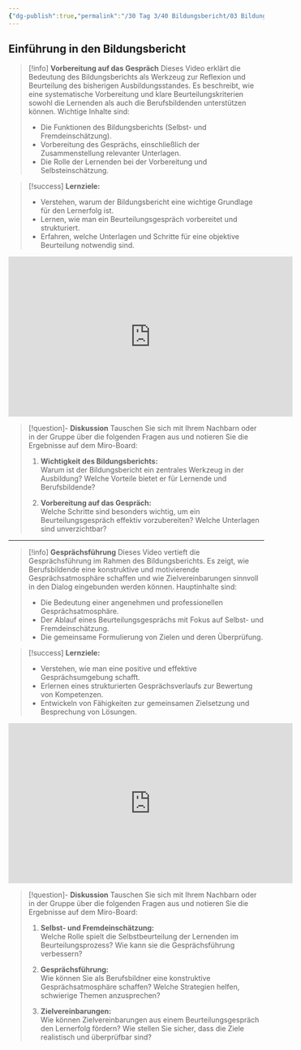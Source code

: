 ```yaml
---
{"dg-publish":true,"permalink":"/30 Tag 3/40 Bildungsbericht/03 Bildungsberichte/"}
---
```


## Einführung in den Bildungsbericht

>[!info] **Vorbereitung auf das Gespräch**
>Dieses Video erklärt die Bedeutung des Bildungsberichts als Werkzeug zur Reflexion und Beurteilung des bisherigen Ausbildungsstandes. Es beschreibt, wie eine systematische Vorbereitung und klare Beurteilungskriterien sowohl die Lernenden als auch die Berufsbildenden unterstützen können. Wichtige Inhalte sind:
>
>- Die Funktionen des Bildungsberichts (Selbst- und Fremdeinschätzung).
>- Vorbereitung des Gesprächs, einschließlich der Zusammenstellung relevanter Unterlagen.
>- Die Rolle der Lernenden bei der Vorbereitung und Selbsteinschätzung.

>[!success] **Lernziele:**
>- Verstehen, warum der Bildungsbericht eine wichtige Grundlage für den Lernerfolg ist.
>- Lernen, wie man ein Beurteilungsgespräch vorbereitet und strukturiert.
>- Erfahren, welche Unterlagen und Schritte für eine objektive Beurteilung notwendig sind.

<iframe width="560" height="315" src="https://www.youtube.com/embed/VHiotHBtpzw?si=4R0li65oCRFYVyIh" title="YouTube video player" frameborder="0" allow="accelerometer; autoplay; clipboard-write; encrypted-media; gyroscope; picture-in-picture; web-share" referrerpolicy="strict-origin-when-cross-origin" allowfullscreen></iframe>

>[!question]- **Diskussion**
>Tauschen Sie sich mit Ihrem Nachbarn oder in der Gruppe über die folgenden Fragen aus und notieren Sie die Ergebnisse auf dem Miro-Board:
>
>1. **Wichtigkeit des Bildungsberichts:**  
>   Warum ist der Bildungsbericht ein zentrales Werkzeug in der Ausbildung? Welche Vorteile bietet er für Lernende und Berufsbildende?
>
>2. **Vorbereitung auf das Gespräch:**  
>   Welche Schritte sind besonders wichtig, um ein Beurteilungsgespräch effektiv vorzubereiten? Welche Unterlagen sind unverzichtbar?

---

>[!info] **Gesprächsführung**
>Dieses Video vertieft die Gesprächsführung im Rahmen des Bildungsberichts. Es zeigt, wie Berufsbildende eine konstruktive und motivierende Gesprächsatmosphäre schaffen und wie Zielvereinbarungen sinnvoll in den Dialog eingebunden werden können. Hauptinhalte sind:
>
>- Die Bedeutung einer angenehmen und professionellen Gesprächsatmosphäre.
>- Der Ablauf eines Beurteilungsgesprächs mit Fokus auf Selbst- und Fremdeinschätzung.
>- Die gemeinsame Formulierung von Zielen und deren Überprüfung.

>[!success] **Lernziele:**
>- Verstehen, wie man eine positive und effektive Gesprächsumgebung schafft.
>- Erlernen eines strukturierten Gesprächsverlaufs zur Bewertung von Kompetenzen.
>- Entwickeln von Fähigkeiten zur gemeinsamen Zielsetzung und Besprechung von Lösungen.

<iframe width="560" height="315" src="https://www.youtube.com/embed/wG_ZUUjQI1k?si=HxmiEnYZDEGlgX-g" title="YouTube video player" frameborder="0" allow="accelerometer; autoplay; clipboard-write; encrypted-media; gyroscope; picture-in-picture; web-share" referrerpolicy="strict-origin-when-cross-origin" allowfullscreen></iframe>

>[!question]- **Diskussion**
>Tauschen Sie sich mit Ihrem Nachbarn oder in der Gruppe über die folgenden Fragen aus und notieren Sie die Ergebnisse auf dem Miro-Board:
>
>1. **Selbst- und Fremdeinschätzung:**  
>   Welche Rolle spielt die Selbstbeurteilung der Lernenden im Beurteilungsprozess? Wie kann sie die Gesprächsführung verbessern?
>
>2. **Gesprächsführung:**  
>   Wie können Sie als Berufsbildner eine konstruktive Gesprächsatmosphäre schaffen? Welche Strategien helfen, schwierige Themen anzusprechen?
>
>3. **Zielvereinbarungen:**  
>   Wie können Zielvereinbarungen aus einem Beurteilungsgespräch den Lernerfolg fördern? Wie stellen Sie sicher, dass die Ziele realistisch und überprüfbar sind?
